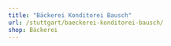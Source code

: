 ```yaml
---
title: "Bäckerei Konditorei Bausch"
url: /stuttgart/baeckerei-konditorei-bausch/
shop: Bäckerei
---
```


